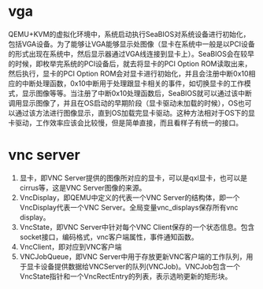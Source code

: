 # vga

QEMU+KVM的虚拟化环境中，系统启动执行SeaBIOS对系统设备进行初始化，包括VGA设备。为了能够让VGA能够显示处图像（显卡在系统中一般是以PCI设备的形式出现在系统中，然后显示器通过VGA线连接到显卡上）。SeaBIOS会在较早的时候，即枚举完系统的PCI设备后，就去将显卡的PCI Option ROM读取出来，然后执行，显卡的PCI Option ROM会对显卡进行初始化，并且会注册中断0x10相应的中断处理函数，0x10中断用于处理跟显卡相关的事件，如切换显卡的工作模式，显示图像等等。当注册了中断0x10处理函数后，SeaBIOS就可以通过该中断调用显示图像了，并且在OS启动的早期阶段（显卡驱动未加载的时候），OS也可以通过该方法进行图像显示，直到OS加载完显卡驱动。这种方法相对于OS下的显卡驱动，工作效率应该会比较慢，但是简单直接，而且看样子有统一的接口。

# vnc server

1. 显卡，即VNC Server提供的图像所对应的显卡，可以是qxl显卡，也可以是cirrus等，这是VNC Server图像的来源。
2. VncDisplay，即QEMU中定义的代表一个VNC Server的结构体，即一个VncDisplay代表一个VNC Server。全局变量vnc_displays保存所有vnc display。
3. VncState，即VNC Server中针对每个VNC Client保存的一个状态信息。包含socket接口，编码格式，vnc客户端属性，事件通知函数。
4. VncClient，即对应到VNC客户端
5. VNCJobQueue，即VNC Server中用于存放更新VNC客户端的工作队列，用于显卡设备提供数据给VNCServer的队列(VNCJob)。VNCJob包含一个VncState指针和一个VncRectEntry的列表，表示选哟更新的矩形块。

